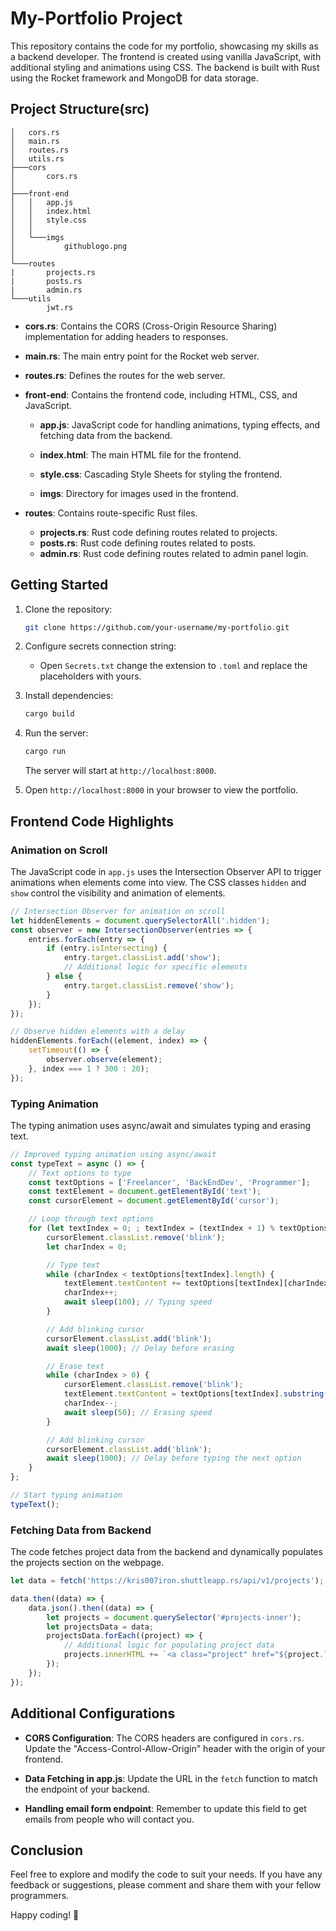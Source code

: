 # My-Portfolio Project

This repository contains the code for my portfolio, showcasing my skills as a backend developer. The frontend is created using vanilla JavaScript, with additional styling and animations using CSS. The backend is built with Rust using the Rocket framework and MongoDB for data storage.

## Project Structure(src)

```plaintext
│   cors.rs
│   main.rs
│   routes.rs
│   utils.rs
├───cors
│       cors.rs
│
├───front-end
│   │   app.js
│   │   index.html
│   │   style.css
│   │
│   └───imgs
│           githublogo.png
│
└───routes
|       projects.rs
|       posts.rs
|       admin.rs
└───utils
        jwt.rs
```

- **cors.rs**: Contains the CORS (Cross-Origin Resource Sharing) implementation for adding headers to responses.

- **main.rs**: The main entry point for the Rocket web server.

- **routes.rs**: Defines the routes for the web server.

- **front-end**: Contains the frontend code, including HTML, CSS, and JavaScript.

  - **app.js**: JavaScript code for handling animations, typing effects, and fetching data from the backend.

  - **index.html**: The main HTML file for the frontend.

  - **style.css**: Cascading Style Sheets for styling the frontend.

  - **imgs**: Directory for images used in the frontend.

- **routes**: Contains route-specific Rust files.

  - **projects.rs**: Rust code defining routes related to projects.
  - **posts.rs**: Rust code defining routes related to posts.
  - **admin.rs**: Rust code defining routes related to admin panel login.

## Getting Started

1. Clone the repository:

   ```bash
   git clone https://github.com/your-username/my-portfolio.git
   ```

2. Configure secrets connection string:

   - Open `Secrets.txt` change the extension to `.toml` and replace the placeholders with yours.

3. Install dependencies:

   ```bash
   cargo build
   ```

4. Run the server:

   ```bash
   cargo run
   ```

   The server will start at `http://localhost:8000`.

5. Open `http://localhost:8000` in your browser to view the portfolio.

## Frontend Code Highlights

### Animation on Scroll

The JavaScript code in `app.js` uses the Intersection Observer API to trigger animations when elements come into view. The CSS classes `hidden` and `show` control the visibility and animation of elements.

```javascript
// Intersection Observer for animation on scroll
let hiddenElements = document.querySelectorAll('.hidden');
const observer = new IntersectionObserver(entries => {
    entries.forEach(entry => {
        if (entry.isIntersecting) {
            entry.target.classList.add('show');
            // Additional logic for specific elements
        } else {
            entry.target.classList.remove('show');
        }
    });
});

// Observe hidden elements with a delay
hiddenElements.forEach((element, index) => {
    setTimeout(() => {
        observer.observe(element);
    }, index === 1 ? 300 : 20);
});
```

### Typing Animation

The typing animation uses async/await and simulates typing and erasing text.

```javascript
// Improved typing animation using async/await
const typeText = async () => {
    // Text options to type
    const textOptions = ['Freelancer', 'BackEndDev', 'Programmer'];
    const textElement = document.getElementById('text');
    const cursorElement = document.getElementById('cursor');

    // Loop through text options
    for (let textIndex = 0; ; textIndex = (textIndex + 1) % textOptions.length) {
        cursorElement.classList.remove('blink');
        let charIndex = 0;

        // Type text
        while (charIndex < textOptions[textIndex].length) {
            textElement.textContent += textOptions[textIndex][charIndex];
            charIndex++;
            await sleep(100); // Typing speed
        }

        // Add blinking cursor
        cursorElement.classList.add('blink');
        await sleep(1000); // Delay before erasing

        // Erase text
        while (charIndex > 0) {
            cursorElement.classList.remove('blink');
            textElement.textContent = textOptions[textIndex].substring(0, charIndex - 1);
            charIndex--;
            await sleep(50); // Erasing speed
        }

        // Add blinking cursor
        cursorElement.classList.add('blink');
        await sleep(1000); // Delay before typing the next option
    }
};

// Start typing animation
typeText();
```

### Fetching Data from Backend

The code fetches project data from the backend and dynamically populates the projects section on the webpage.

```javascript
let data = fetch('https://kris007iron.shuttleapp.rs/api/v1/projects');

data.then((data) => {
    data.json().then((data) => {
        let projects = document.querySelector('#projects-inner');
        let projectsData = data;
        projectsData.forEach((project) => {
            // Additional logic for populating project data
            projects.innerHTML += `<a class="project" href="${project.link}">${project.title}</a>`;
        });
    });
});
```

## Additional Configurations

- **CORS Configuration**: The CORS headers are configured in `cors.rs`. Update the "Access-Control-Allow-Origin" header with the origin of your frontend.

- **Data Fetching in app.js**: Update the URL in the `fetch` function to match the endpoint of your backend.

-  **Handling email form endpoint**: Remember to update this field to get emails from people who will contact you.

## Conclusion

Feel free to explore and modify the code to suit your needs. If you have any feedback or suggestions, please comment and share them with your fellow programmers.

Happy coding! 🚀
